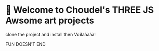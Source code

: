# 🚀 Welcome to Choudel's THREE JS Awsome art projects

clone the project and install then Voilààààà!

FUN DOESN'T END
